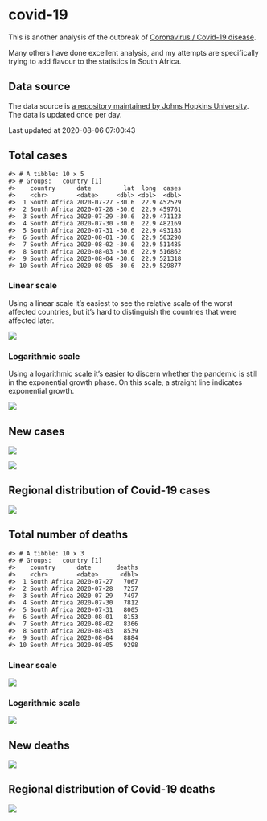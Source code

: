 
<!-- README.md is generated from README.Rmd. Please edit that file -->

# covid-19

<!-- badges: start -->

<!-- badges: end -->

This is another analysis of the outbreak of [Coronavirus / Covid-19
disease](https://en.wikipedia.org/wiki/Coronavirus_disease_2019).

Many others have done excellent analysis, and my attempts are
specifically trying to add flavour to the statistics in South Africa.

## Data source

The data source is [a repository maintained by Johns Hopkins
University](https://github.com/CSSEGISandData/COVID-19). The data is
updated once per day.

Last updated at 2020-08-06 07:00:43

## Total cases

    #> # A tibble: 10 x 5
    #> # Groups:   country [1]
    #>    country      date         lat  long  cases
    #>    <chr>        <date>     <dbl> <dbl>  <dbl>
    #>  1 South Africa 2020-07-27 -30.6  22.9 452529
    #>  2 South Africa 2020-07-28 -30.6  22.9 459761
    #>  3 South Africa 2020-07-29 -30.6  22.9 471123
    #>  4 South Africa 2020-07-30 -30.6  22.9 482169
    #>  5 South Africa 2020-07-31 -30.6  22.9 493183
    #>  6 South Africa 2020-08-01 -30.6  22.9 503290
    #>  7 South Africa 2020-08-02 -30.6  22.9 511485
    #>  8 South Africa 2020-08-03 -30.6  22.9 516862
    #>  9 South Africa 2020-08-04 -30.6  22.9 521318
    #> 10 South Africa 2020-08-05 -30.6  22.9 529877

### Linear scale

Using a linear scale it’s easiest to see the relative scale of the worst
affected countries, but it’s hard to distinguish the countries that were
affected later.

![](README_files/figure-gfm/unnamed-chunk-5-1.png)<!-- -->

### Logarithmic scale

Using a logarithmic scale it’s easier to discern whether the pandemic is
still in the exponential growth phase. On this scale, a straight line
indicates exponential growth.

![](README_files/figure-gfm/unnamed-chunk-6-1.png)<!-- -->

## New cases

![](README_files/figure-gfm/unnamed-chunk-7-1.png)<!-- -->

![](README_files/figure-gfm/unnamed-chunk-8-1.png)<!-- -->

## Regional distribution of Covid-19 cases

![](README_files/figure-gfm/unnamed-chunk-9-1.png)<!-- -->

## Total number of deaths

    #> # A tibble: 10 x 3
    #> # Groups:   country [1]
    #>    country      date       deaths
    #>    <chr>        <date>      <dbl>
    #>  1 South Africa 2020-07-27   7067
    #>  2 South Africa 2020-07-28   7257
    #>  3 South Africa 2020-07-29   7497
    #>  4 South Africa 2020-07-30   7812
    #>  5 South Africa 2020-07-31   8005
    #>  6 South Africa 2020-08-01   8153
    #>  7 South Africa 2020-08-02   8366
    #>  8 South Africa 2020-08-03   8539
    #>  9 South Africa 2020-08-04   8884
    #> 10 South Africa 2020-08-05   9298

### Linear scale

![](README_files/figure-gfm/unnamed-chunk-14-1.png)<!-- -->

### Logarithmic scale

![](README_files/figure-gfm/unnamed-chunk-15-1.png)<!-- -->

## New deaths

![](README_files/figure-gfm/unnamed-chunk-16-1.png)<!-- -->

## Regional distribution of Covid-19 deaths

![](README_files/figure-gfm/unnamed-chunk-17-1.png)<!-- -->
